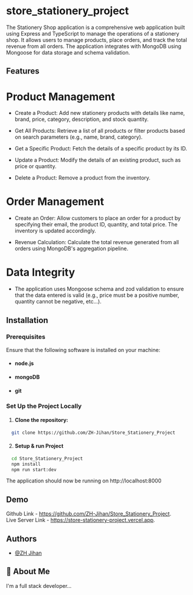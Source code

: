 # store_stationery_project

The Stationery Shop application is a comprehensive web application built using Express and TypeScript to manage the operations of a stationery shop. It allows users to manage products, place orders, and track the total revenue from all orders. The application integrates with MongoDB using Mongoose for data storage and schema validation.

## Features

# Product Management

- Create a Product: Add new stationery products with details like name, brand, price, category, description, and stock quantity.

- Get All Products: Retrieve a list of all products or filter products based on search parameters (e.g., name, brand, category).

- Get a Specific Product: Fetch the details of a specific product by its ID.
- Update a Product: Modify the details of an existing product, such as price or quantity.
- Delete a Product: Remove a product from the inventory.

# Order Management

- Create an Order: Allow customers to place an order for a product by specifying their email, the product ID, quantity, and total price. The inventory is updated accordingly.

- Revenue Calculation: Calculate the total revenue generated from all orders using MongoDB's aggregation pipeline.

# Data Integrity

- The application uses Mongoose schema and zod validation to ensure that the data entered is valid (e.g., price must be a positive number, quantity cannot be negative, etc...).

## Installation

### Prerequisites

Ensure that the following software is installed on your machine:

- #### node.js
- #### mongoDB
- #### git

### Set Up the Project Locally

1. #### Clone the repository:

```bash
  git clone https://github.com/ZH-Jihan/Store_Stationery_Project
```

2. #### Setup & run Project

```bash
  cd Store_Stationery_Project
  npm install
  npm run start:dev
```

The application should now be running on http://localhost:8000

## Demo

Github Link - https://github.com/ZH-Jihan/Store_Stationery_Project.  
Live Server Link - https://store-stationery-project.vercel.app.

## Authors

- [@ZH Jihan](https://github.com/ZH-Jihan)

## 🚀 About Me

I'm a full stack developer...
